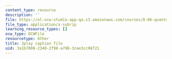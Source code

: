 ```yaml
---
content_type: resource
description: ''
file: https://ol-ocw-studio-app-qa.s3.amazonaws.com/courses/8-06-quantum-physics-iii-spring-2018/3a1b780823402f98a7983cee3cc96f21_papfq4sdC3w.srt
file_type: application/x-subrip
learning_resource_types: []
ocw_type: OCWFile
resourcetype: Other
title: 3play caption file
uid: 3a1b7808-2340-2f98-a798-3cee3cc96f21
---
```

